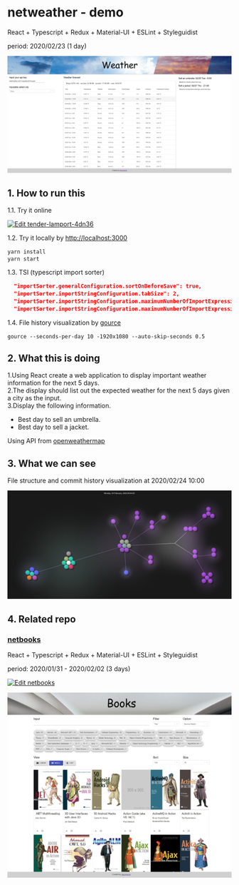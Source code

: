 # netweather - demo

React + Typescript + Redux + Material-UI + ESLint + Styleguidist

period: 2020/02/23 (1 day)  

![main view](https://github.com/ibarapascal/netweather/blob/master/src/temp/screenshot-01.jpg)

## 1. How to run this  

1.1. Try it online

[![Edit tender-lamport-4dn36](https://codesandbox.io/static/img/play-codesandbox.svg)](https://codesandbox.io/s/tender-lamport-4dn36?fontsize=14&hidenavigation=1&theme=dark)

1.2. Try it locally by [http://localhost:3000](http://localhost:3000)

```shell
yarn install
yarn start
```

1.3. TSI (typescript import sorter)

```json
  "importSorter.generalConfiguration.sortOnBeforeSave": true,
  "importSorter.importStringConfiguration.tabSize": 2,
  "importSorter.importStringConfiguration.maximumNumberOfImportExpressionsPerLine.type": "words",
  "importSorter.importStringConfiguration.maximumNumberOfImportExpressionsPerLine.count": 1,
```

1.4. File history visualization by [gource](https://github.com/acaudwell/Gource)  

```shell
gource --seconds-per-day 10 -1920x1080 --auto-skip-seconds 0.5
```

## 2. What this is doing  

1.Using React create a web application to display important weather information for the next 5 days.  
2.The display should list out the expected weather for the next 5 days given a city as the input.  
3.Display the following information.  

- Best day to sell an umbrella.  
- Best day to sell a jacket.  

Using API from [openweathermap](https://openweathermap.org/forecast5)

## 3. What we can see

File structure and commit history visualization at 2020/02/24 10:00

![2020/02/24 10:00](https://github.com/ibarapascal/netweather/blob/master/src/temp/screenshot-file-structure.jpg)

## 4. Related repo

### [netbooks](https://github.com/ibarapascal/netbooks)

React + Typescript + Redux + Material-UI + ESLint + Styleguidist

period: 2020/01/31 - 2020/02/02 (3 days)  

[![Edit netbooks](https://codesandbox.io/static/img/play-codesandbox.svg)](https://codesandbox.io/s/github/ibarapascal/netbooks/tree/master/?fontsize=14&hidenavigation=1&theme=dark)

![main view](https://github.com/ibarapascal/netbooks/blob/master/src/temp/screenshot-main-view-20200202162746.jpg)